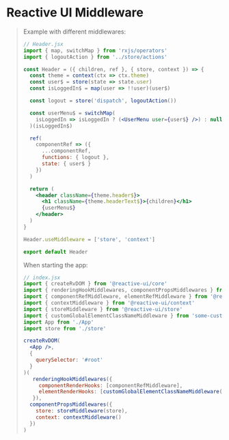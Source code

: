 # Reactive UI Middleware
> Example with different middlewares:
> ```jsx
> // Header.jsx
> import { map, switchMap } from 'rxjs/operators'
> import { logoutAction } from '../store/actions'
> 
> const Header = ({ children, ref }, { store, context }) => {
>   const theme = context(ctx => ctx.theme)
>   const user$ = store(state => state.user)
>   const isLoggedIn$ = map(user => !!user)(user$)
> 
>   const logout = store('dispatch', logoutAction())
> 
>   const userMenu$ = switchMap(
>     isLoggedIn => isLoggedIn ? (<UserMenu user={user$} />) : null
>   )(isLoggedIn$)
> 
>   ref(
>     componentRef => ({
>       ...componentRef,
>       functions: { logout },
>       state: { user$ }
>     })
>   )  
> 
>   return (
>     <header className={theme.header$}>
>       <h1 className={theme.headerText$}>{children}</h1>
>       {userMenu$}
>     </header>
>   )
> }
> 
> Header.useMiddleware = ['store', 'context']
> 
> export default Header
> ```
> When starting the app:
> ```jsx
> // index.jsx
> import { createRvDOM } from '@reactive-ui/core'
> import { renderingHookMiddlewares, componentPropsMiddlewares } from '@reactive-ui/middleware'
> import { componentRefMiddleware, elementRefMiddleware } from '@reactive-ui/ref'
> import { contextMiddleware } from '@reactive-ui/context'
> import { storeMiddleware } from '@reactive-ui/store'
> import { customGlobalElementClassNameMiddleware } from 'some-custom-library'
> import App from './App'
> import store from './store'
> 
> createRvDOM(
>   <App />,
>   {
>     querySelector: '#root'
>   }
> )(
>    renderingHookMiddlewares({
>      componentRenderHooks: [componentRefMiddleware],
>      elementRenderHooks: [customGlobalElementClassNameMiddleware('APP'), elementRefMiddleware]
>    }),
>   componentPropsMiddlewares({
>     store: storeMiddleware(store),
>     context: contextMiddleware()
>   })
> )
> ```
